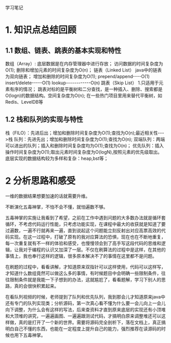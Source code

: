 学习笔记

# 1. 知识点总结回顾

## 1.1 数组、链表、跳表的基本实现和特性

数组（Array）:
	底层数据是在内存管理器中进行存放；
	访问数据的时间复杂度为O(1);
	删除和增加元素的时间复杂度为O(n)；
链表（Linked List）
	java中的链表为双向链表；
	增加和删除的时间复杂度为O(1);
	prepend/append----O(1)
	insert/delete-----O(1)
	lookup------------O(n)
跳表（Skip List）
	1.只适用于元素有序的情况；
	跳表对标的是平衡树和二分查找，是一种插入、删除、搜索都是O(logn)的数据结构。空间复杂度为O(n);
	在一些热门项目里用来替代平衡树，如Redis、LevelDB等

## 1.2  栈和队列的实现与特性

栈（FILO）：先进后出；增加和删除时间复杂度为O(1);查找为O(n);最近相关性--->栈
队列：先进先出；增加和删除时间复杂度为O(1);查找为O(n);
双端队列：两端可以进出的队列；插入和删除时间复杂度均为O(1);查找为O(n)；
优先队列：插入操作时间复杂度为O(1);取出元素时间复杂度为O(logN),按照元素的优先级取出。底层实现的数据结构较为多样和复杂：heap,bst等；

# 2 分析思路和感受

一维的数据结果想要加速的话就需要升维。

不断演化五毒神掌，不怕不会不懂，就怕遍数不够。

五毒神掌的实施让我看到了希望，之前在工作中遇到问题的大多数办法就是循环套循环，不考虑代码运行性能，只考虑功能实现，在课程中最大的收获就是知道了要过遍数，一遍不行就再来一遍，直到说起这个问题能立刻反射出对应高票高效的代码实现。在这一过程中，打破了原有的我对应算法的恐惧，现在也在不断地重复，每一次重复就有不一样的体验和感受，也慢慢领会到了高手写这段代码的思维和逻辑，让我对于编程的认识又加深了一层。不仅在刷算法的过程中是这样，在其他的事情上，我也奉行这样的逻辑，很多原本解决不了的事情在这里都不是问题。

在刷题的过程中，看看讲解，才知道原来双指针可以这样使用，代码可以这样写，才知道什么数组竟然可以做这么多的事情，有时候题目中会明确一些限制条件，往往限制条件就是我能一下子想到的办法，这就尴尬了，看看题解，学习下别人的思路，真的会很快积累起来。

在看队列视频的时候，老师提到了队列和优先队列，我到那会儿才知道原来java中还有专门的队列实现类；分析源码，第一次真心看不懂为什么要一会儿向上一会儿向下调整，为什么会有这样的写法，后来查资料才直到原来底层的实现还有小顶堆和大顶堆的讲究，一遍遍画图、一遍遍跟测试代码，才搞明白原来调整堆还可以这样做，真的是打开了一个新的世界。需要将源码完全剖析下，落在文档上，真正搞明白自己不懂的东西，也能在一定程度上提升自己的能力，强烈推荐在读源码的时候也用下五毒神掌。



